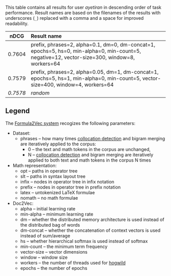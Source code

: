 This table contains all results for user *ayetiran* in descending order of task
performance.  Result names are based on the filenames of the results with
underscores (`_`) replaced with a comma and a space for improved readability.

| nDCG | Result name |
|------|:------------|
| 0.7604 | prefix, phrases=2, alpha=0.1, dm=0, dm-concat=1, epochs=5, hs=0, min-alpha=0, min-count=5, negative=12, vector-size=300, window=8, workers=64 |
| 0.7579 | prefix, phrases=2, alpha=0.05, dm=1, dm-concat=1, epochs=5, hs=1, min-alpha=0, min-count=5, vector-size=400, window=4, workers=64 |
| *0.7578* | *random* |

## Legend

The [Formula2Vec system][scm-at-arqmath] recogizes the following parameters:

- Dataset:
  - phrases – how many times [collocation detection][] and bigram merging are iteratively applied to the corpus:
    - 0 – the text and math tokens in the corpus are unchanged,
    - N –  [collocation detection][] and bigram merging are iteratively applied to both text and math tokens in the corpus N times
- Math representation:
  - opt – paths in operator tree
  - slt – paths in syntax layout tree
  - infix – nodes in operator tree in infix notation
  - prefix – nodes in operator tree in prefix notation
  - latex – untokenized LaTeX formulae
  - nomath – no math formulae
- Doc2Vec:
  - alpha – initial learning rate
  - min-alpha – minimum learning rate
  - dm – whether the distributed memory architecture is used instead of the distributed bag of words
  - dm-concat – whether the concatenation of context vectors is used instead of sum/average
  - hs – whether hierarchical softmax is used instead of softmax
  - min-count – the minimum term frequency
  - vector-size – vector dimensions
  - window – window size
  - workers – the number of threads used for [hogwild][]
  - epochs – the number of epochs

 [arxmliv-08-2019]: https://sigmathling.kwarc.info/resources/arxmliv-dataset-082019/
 [collocation detection]: https://radimrehurek.com/gensim/models/phrases.html
 [hogwild]: https://papers.nips.cc/paper/4390-hogwild-a-lock-free-approach-to-parallelizing-stochastic-gradient-descent
 [scm-at-arqmath]: https://gitlab.fi.muni.cz/xnovot32/scm-at-arqmath (Soft Cosine Measure at ARQMath)
